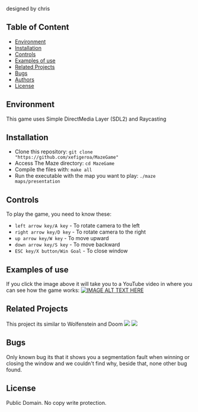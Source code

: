 designed by chris
## Table of Content
* [Environment](#environment)
* [Installation](#installation)
* [Controls](#controls)
* [Examples of use](#examples-of-use)
* [Related Projects](#related-projects)
* [Bugs](#bugs)
* [Authors](#authors)
* [License](#license)

## Environment
This game uses Simple DirectMedia Layer (SDL2) and Raycasting

## Installation
* Clone this repository: `git clone "https://github.com/xefigeroa/MazeGame"`
* Access The Maze directory: `cd MazeGame`
* Compile the files with: `make all`
* Run the executable with the map you want to play: `./maze maps/presentation`

## Controls
To play the game, you need to know these:
* `left arrow key/A key` - To rotate camera to the left
* `right arrow key/D key` - To rotate camera to the right
* `up arrow key/W key` - To move upward
* `down arrow key/S key` - To move backward
* `ESC key/X button/Win Goal` - To close window

## Examples of use
If you click the image above it will take you to a YouTube video in where you can see how the game works:
[![IMAGE ALT TEXT HERE](https://img.youtube.com/vi/Ke0hnLLLQuI/0.jpg)](https://www.youtube.com/watch?v=Ke0hnLLLQuI)

## Related Projects
This project its similar to Wolfenstein and Doom
![](https://www.sapphirenation.net/-/media/sites/sapphirenation/articles/2017/09/Wolf-3d-gameplay.jpg) ![](https://cdn.cloudflare.steamstatic.com/steam/apps/2280/ss_04a2879c2d052e9fb4a50380ddb00f660cc19dc3.600x338.jpg?t=1600098964)

## Bugs
Only known bug its that it shows you a segmentation fault when winning or closing the window and we couldn't find why, beside that, none other bug found.

## License
Public Domain. No copy write protection. 
